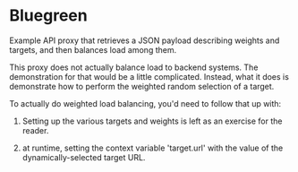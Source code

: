 # Bluegreen

Example API proxy that retrieves a JSON payload describing weights and targets, and then balances load among them.

This proxy does not actually balance load to backend systems.  The demonstration for that would be a little complicated. Instead, what it does is demonstrate how to perform the weighted random selection of a target.

To actually do weighted load balancing, you'd need to follow that up with:

1. Setting up the various targets and weights is left as an exercise for the reader.

2. at runtime, setting the context variable 'target.url' with the value of the dynamically-selected target URL. 





